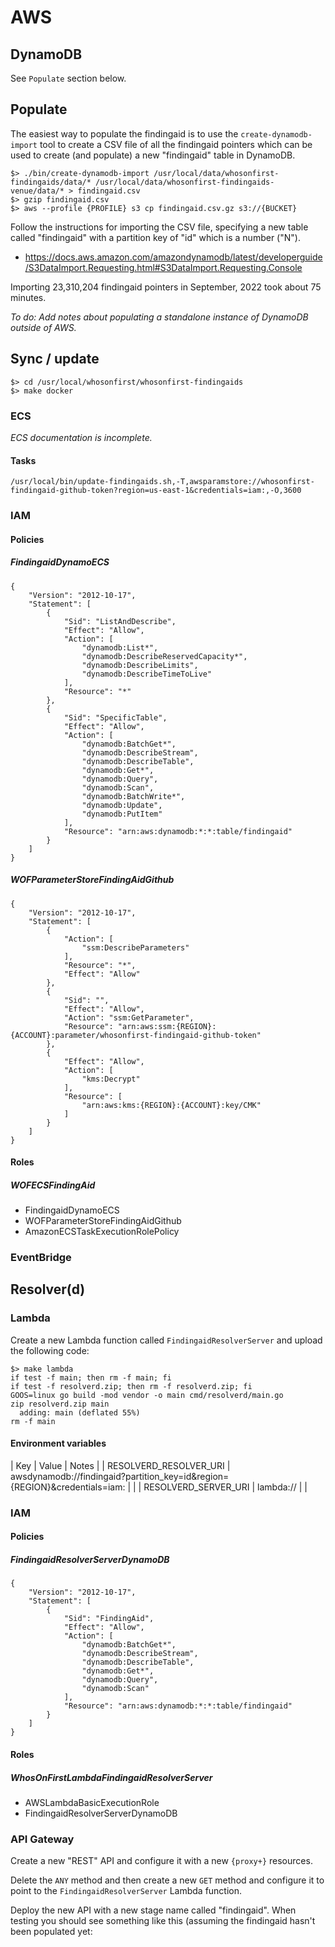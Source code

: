 # AWS

## DynamoDB

See `Populate` section below.

## Populate

The easiest way to populate the findingaid is to use the `create-dynamodb-import` tool to create a CSV file of all the findingaid pointers which can be used to create (and populate) a new "findingaid" table in DynamoDB.

```
$> ./bin/create-dynamodb-import /usr/local/data/whosonfirst-findingaids/data/* /usr/local/data/whosonfirst-findingaids-venue/data/* > findingaid.csv
$> gzip findingaid.csv
$> aws --profile {PROFILE} s3 cp findingaid.csv.gz s3://{BUCKET}
```

Follow the instructions for importing the CSV file, specifying a new table called "findingaid" with a partition key of "id" which is a number ("N").

* https://docs.aws.amazon.com/amazondynamodb/latest/developerguide/S3DataImport.Requesting.html#S3DataImport.Requesting.Console

Importing 23,310,204 findingaid pointers in September, 2022 took about 75 minutes.

_To do: Add notes about populating a standalone instance of DynamoDB outside of AWS._

## Sync / update

```
$> cd /usr/local/whosonfirst/whosonfirst-findingaids
$> make docker
```

### ECS

_ECS documentation is incomplete._

#### Tasks

```
/usr/local/bin/update-findingaids.sh,-T,awsparamstore://whosonfirst-findingaid-github-token?region=us-east-1&credentials=iam:,-O,3600
```

### IAM

#### Policies

##### FindingaidDynamoECS

```
{
    "Version": "2012-10-17",
    "Statement": [
        {
            "Sid": "ListAndDescribe",
            "Effect": "Allow",
            "Action": [
                "dynamodb:List*",
                "dynamodb:DescribeReservedCapacity*",
                "dynamodb:DescribeLimits",
                "dynamodb:DescribeTimeToLive"
            ],
            "Resource": "*"
        },
        {
            "Sid": "SpecificTable",
            "Effect": "Allow",
            "Action": [
                "dynamodb:BatchGet*",
                "dynamodb:DescribeStream",
                "dynamodb:DescribeTable",
                "dynamodb:Get*",
                "dynamodb:Query",
                "dynamodb:Scan",
                "dynamodb:BatchWrite*",
                "dynamodb:Update",
                "dynamodb:PutItem"
            ],
            "Resource": "arn:aws:dynamodb:*:*:table/findingaid"
        }
    ]
}
```

##### WOFParameterStoreFindingAidGithub

```
{
    "Version": "2012-10-17",
    "Statement": [
        {
            "Action": [
                "ssm:DescribeParameters"
            ],
            "Resource": "*",
            "Effect": "Allow"
        },
        {
            "Sid": "",
            "Effect": "Allow",
            "Action": "ssm:GetParameter",
            "Resource": "arn:aws:ssm:{REGION}:{ACCOUNT}:parameter/whosonfirst-findingaid-github-token"
        },
        {
            "Effect": "Allow",
            "Action": [
                "kms:Decrypt"
            ],
            "Resource": [
                "arn:aws:kms:{REGION}:{ACCOUNT}:key/CMK"
            ]
        }
    ]
}
```

#### Roles

##### WOFECSFindingAid

* FindingaidDynamoECS
* WOFParameterStoreFindingAidGithub
* AmazonECSTaskExecutionRolePolicy

### EventBridge

## Resolver(d)

### Lambda

Create a new Lambda function called `FindingaidResolverServer` and upload the following code:

```
$> make lambda
if test -f main; then rm -f main; fi
if test -f resolverd.zip; then rm -f resolverd.zip; fi
GOOS=linux go build -mod vendor -o main cmd/resolverd/main.go
zip resolverd.zip main
  adding: main (deflated 55%)
rm -f main
```

#### Environment variables

| Key | Value | Notes | 
| RESOLVERD_RESOLVER_URI | awsdynamodb://findingaid?partition_key=id&region={REGION}&credentials=iam: | |
| RESOLVERD_SERVER_URI | lambda:// | |

### IAM

#### Policies

##### FindingaidResolverServerDynamoDB

```
{
    "Version": "2012-10-17",
    "Statement": [
        {
            "Sid": "FindingAid",
            "Effect": "Allow",
            "Action": [
                "dynamodb:BatchGet*",
                "dynamodb:DescribeStream",
                "dynamodb:DescribeTable",
                "dynamodb:Get*",
                "dynamodb:Query",
                "dynamodb:Scan"
            ],
            "Resource": "arn:aws:dynamodb:*:*:table/findingaid"
        }
    ]
}
```

#### Roles

##### WhosOnFirstLambdaFindingaidResolverServer

* AWSLambdaBasicExecutionRole
* FindingaidResolverServerDynamoDB

### API Gateway

Create a new "REST" API and configure it with a new `{proxy+}` resources.

Delete the `ANY` method and then create a new `GET` method and configure it to point to the `FindingaidResolverServer` Lambda function.

Deploy the new API with a new stage name called "findingaid". When testing you should see something like this (assuming the findingaid hasn't been populated yet:
